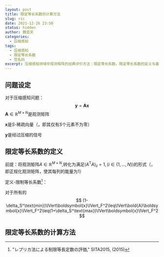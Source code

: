 ```yaml
---
layout: post
title: 限定等长系数的计算方法
slug: ric
date: 2021-12-26 23:50
status: hidden
author: 魏蓝天
categories: 
  - 压缩感知
tags: 
  - 压缩感知
  - 限定等长系数
  - 签名码
excerpt: 压缩感知领域中观测矩阵的经典评价方法：限定等长系数。限定等长系数的定义与基本计算方法
---
```


## 问题设定

对于压缩感知问题：
$$
\boldsymbol{y}=\boldsymbol{A}\boldsymbol{x}
$$
$\boldsymbol{A}\in\mathbb{R}^{M\times N}$是观测矩阵

$\boldsymbol{x}$是$S$-稀疏向量（，即其仅有$S$个元素不为零）

$\boldsymbol{y}$是经过压缩的信号



## 限定等长系数的定义

前提：将观测矩阵$A\in\mathbb{R}^{M\times N}$,转化为满足$(A^\text{T}A)_{ii}=1,(i\in \{1,...,N\})$的形式（，即正规化观测矩阵，使其每列的能量为$1$）



定义-限制等长系数[^Sakata2015]：

对于所有的
$$
(1-\delta_S^\text{min})\lVert\boldsymbol{x}\lVert_F^2\leq\lVert\bold{A}\boldsymbol{x}\lVert_F^2\leq(1+\delta_S^\text{max})\lVert\boldsymbol{x}\lVert_F^2
$$

## 限定等长系数的计算方法





[^Sakata2015]: "レプリカ法による制限等長定数の評価," SITA2015, (2015)
